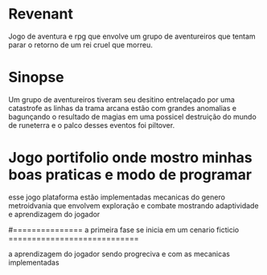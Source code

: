 # Revenant
Jogo de aventura e rpg que envolve um grupo de aventureiros que tentam parar o retorno de um rei cruel que 
morreu.

# Sinopse

Um grupo de aventureiros tiveram seu desitino entrelaçado por uma catastrofe as linhas da trama arcana 
estão com grandes anomalias e bagunçando o resultado de magias em uma possicel destruição do mundo de 
runeterra e o palco desses eventos foi piltover.
# Jogo portifolio onde mostro minhas boas praticas e modo de programar

esse jogo plataforma estão implementadas mecanicas do genero metroidvania que envolvem exploração e combate
mostrando adaptividade e aprendizagem do jogador

#=============== a primeira fase se inicia em um cenario ficticio ============================

a aprendizagem do jogador sendo progreciva e com as mecanicas implementadas
